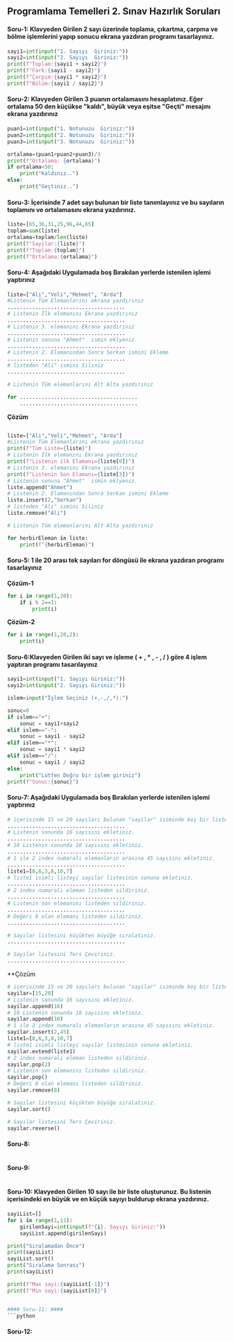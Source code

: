 ## Programlama Temelleri 2. Sınav Hazırlık Soruları ##

#### Soru-1: Klavyeden Girilen 2 sayı üzerinde toplama, çıkartma, çarpma ve bölme işlemlerini yapıp sonucu ekrana yazdıran programı tasarlayınız. ####
```python
sayi1=int(input("1. Sayıyı  Giriniz:"))
sayi2=int(input("2. Sayıyı  Giriniz:"))
print(f"Toplam:{sayi1 + sayi2}")
print(f"Fark:{sayi1 - sayi2}")
print(f"Çarpım:{sayi1 * sayi2}")
print(f"Bölüm:{sayi1 / sayi2}")
```


#### Soru-2: Klavyeden Girilen 3 puanın ortalamasını hesaplatınız. Eğer ortalama 50 den küçükse "kaldı", büyük veya eşitse "Geçti" mesajını ekrana yazdırınız ####

```python
puan1=int(input("1. Notunuzu  Giriniz:"))
puan2=int(input("2. Notunuzu  Giriniz:"))
puan3=int(input("3. Notunuzu  Giriniz:"))

ortalama=(puan1+puan2+puan3)/3
print(f"Ortalama: {ortalama}")
if ortalama<50:
    print("Kaldınız..")
else:
    print("Geçtiniz..")
```

#### Soru-3: İçerisinde 7 adet sayı bulunan bir liste tanımlayınız ve bu sayıların toplamını ve ortalamasını ekrana yazdırınız. ####
```python
liste=[65,36,31,25,96,44,65]
toplam=sum(liste)
ortalama=toplam/len(liste)
print(f"Sayilar:{liste}")
print(f"Toplam:{toplam}")
print(f"Ortalama:{ortalama}")

```
#### Soru-4: Aşağıdaki Uygulamada boş Bırakılan yerlerde istenilen işlemi yaptırınız ####
```python
liste=["Ali","Veli","Mehmet", "Arda"]
#Listenin Tüm Elemanlarını ekrana yazdırınız
......................................
# Listenin İlk elemanını Ekrana yazdırınız
......................................
# Listenin 3. elemanını Ekrana yazdırınız
......................................
# Listenin sonuna "Ahmet"  ismin eklyeniz.
......................................
# Listenin 2. Elamanından Sonra Serkan ismini Ekleme
......................................
# listeden "Ali" ismini Siliniz
......................................

# Listenin Tüm elemanlarını Alt Alta yazdırınız

for ......................................
    ......................................
```
**Çözüm**
```python

liste=["Ali","Veli","Mehmet", "Arda"]
#Listenin Tüm Elemanlarını ekrana yazdırınız
print(f"Tüm Liste={liste}")
# Listenin İlk elemanını Ekrana yazdırınız
print(f"Listenin ilk Elamanı={liste[0]}")
# Listenin 3. elemanını Ekrana yazdırınız
print(f"Listenin Son Elamanı={liste[3]}")
# Listenin sonuna "Ahmet"  ismin eklyeniz.
liste.append("Ahmet")
# Listenin 2. Elamanından Sonra Serkan ismini Ekleme
liste.insert(2,"Serkan")
# listeden "Ali" ismini Siliniz
liste.remove("Ali")

# Listenin Tüm elemanlarını Alt Alta yazdırınız

for herbirEleman in liste:
    print(f"{herbirEleman}")
```


#### Soru-5: 1 ile 20 arası tek sayıları for döngüsü ile ekrana yazdıran programı tasarlayınız ####
**Çözüm-1**
```python
for i in range(1,20):
    if i % 2==1:
        print(i)
```

**Çözüm-2**
```python
for i in range(1,20,2):
    print(i)
```


#### Soru-6:Klavyeden Girilen iki sayı ve işleme (  + , * , - , / ) göre  4 işlem yaptıran programı tasarılayınız  ####
```python
sayi1=int(input("1. Sayıyı Giriniz:"))
sayi2=int(input("2. Sayıyı Giriniz:"))

islem=input("İşlem Seçiniz (+,-,/,*):")

sonuc=0
if islem=="+":
    sonuc = sayi1+sayi2
elif islem=="-":
    sonuc = sayi1 - sayi2
elif islem=="*":
    sonuc = sayi1 * sayi2
elif islem=="/":
    sonuc = sayi1 / sayi2
else:
    print("Lütfen Doğru bir işlem giriniz")
print(f"Sonuc:{sonuc}")

```

#### Soru-7: Aşağıdaki Uygulamada boş Bırakılan yerlerde istenilen işlemi yaptırınız  ####
```python
# içerisinde 15 ve 20 sayıları bulunan "sayilar" isiminde boş bir liste tanımlayınız
......................................
# Listenin sonunda 16 sayısını ekletiniz.
......................................
# 10 Listenin sonunda 10 sayısını ekletiniz.
......................................
# 1 ile 2 index numaralı elemanların arasına 45 sayısını ekletiniz.
......................................
liste1=[8,6,3,8,10,7]
# liste1 isimli listeyi sayılar listesinin sonuna ekletiniz.
......................................
# 2 index numaralı eleman listeden sildiriniz.
......................................
# Listenin son elemanını listeden sildiriniz.
......................................
# Değeri 8 olan elemanı listeden sildiriniz.
......................................

# Sayılar listesini küçükten büyüğe sıralatınız.
......................................

# Sayılar listesini Ters Çeviriniz.
......................................
```
**Çözüm
```python
# içerisinde 15 ve 20 sayıları bulunan "sayilar" isiminde boş bir liste tanımlayınız
sayilar=[15,20]
# Listenin sonunda 16 sayısını ekletiniz.
sayilar.append(16)
# 10 Listenin sonunda 10 sayısını ekletiniz.
sayilar.append(10) 
# 1 ile 2 index numaralı elemanların arasına 45 sayısını ekletiniz.
sayilar.insert(2,45)
liste1=[8,6,3,8,10,7]
# liste1 isimli listeyi sayılar listesinin sonuna ekletiniz.
sayilar.extend(liste1) 
# 2 index numaralı eleman listeden sildiriniz.
sayilar.pop(2)
# Listenin son elemanını listeden sildiriniz.
sayilar.pop()
# Değeri 8 olan elemanı listeden sildiriniz.
sayilar.remove(8)

# Sayılar listesini küçükten büyüğe sıralatınız.
sayilar.sort() 

# Sayılar listesini Ters Çeviriniz.
sayilar.reverse()
```

#### Soru-8: ####
```python

```

#### Soru-9: ####
```python

```

#### Soru-10: Klavyeden Girilen 10 sayı ile bir liste oluşturunuz. Bu listenin içerisindeki en büyük ve en küçük sayıyı buldurup ekrana yazdırınız. ####
```python
sayiList=[]
for i in range(1,11):
    girilenSayi=int(input(f"{i}. Sayıyı Giriniz:"))
    sayiList.append(girilenSayi)

print("Sıralamadan Önce")
print(sayiList)
sayiList.sort()
print("Sıralama Sonrası")
print(sayiList)

print(f"Max sayi:{sayiList[-1]}")
print(f"Min sayi:{sayiList[0]}")


#### Soru-11: ####
```python

```

#### Soru-12: ####
```python

```
